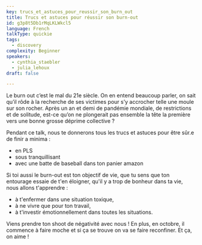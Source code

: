 ```yaml
---
key: trucs_et_astuces_pour_reussir_son_burn_out
title: Trucs et astuces pour réussir son burn-out
id: g3p8t5Db1rMqLKLWkcl5
language: French
talkType: quickie
tags:
  - discovery
complexity: Beginner
speakers:
  - cynthia_staebler
  - julia_lehoux
draft: false

---
```


Le burn out c’est le mal du 21e siècle. On en entend beaucoup parler, on sait qu’il rôde à la recherche de ses victimes pour s’y accrocher telle une moule sur son rocher. 
Après un an et demi de pandémie mondiale, de restrictions et de solitude, est-ce qu’on ne plongerait pas ensemble la tête la première vers une bonne grosse déprime collective ? 

Pendant ce talk, nous te donnerons tous les trucs et astuces pour être sûr.e de finir a minima :

- en PLS
- sous tranquillisant
- avec une batte de baseball dans ton panier amazon

Si toi aussi le burn-out est ton objectif de vie, que tu sens que ton entourage essaie de t'en éloigner, qu'il y a trop de bonheur dans ta vie, nous allons t'apprendre :

- à t'enfermer dans une situation toxique,
- à ne vivre que pour ton travail,
- à t'investir émotionnellement dans toutes les situations.

Viens prendre ton shoot de négativité avec nous !
En plus, en octobre, il commence à faire moche et si ça se trouve on va se faire reconfiner. Et ça, on aime !